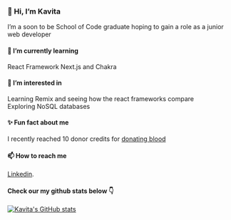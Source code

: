 ### 👋 Hi, I’m Kavita 

I’m a soon to be School of Code graduate hoping to gain a role as a junior web developer

#### 🌱 I’m currently learning 
 React Framework Next.js and Chakra 

#### 👀 I’m interested in 
Learning Remix and seeing how the react frameworks compare <br>
Exploring NoSQL databases 

#### ✨ Fun fact about me 
I recently reached 10 donor credits for [donating blood](https://www.blood.co.uk/)

#### 📫 How to reach me 
[Linkedin](https://www.linkedin.com/in/kavita-kaur-10a02a199/).


<!---
kavita202/kavita202 is a ✨ special ✨ repository because its `README.md` (this file) appears on your GitHub profile.
You can click the Preview link to take a look at your changes.
--->
#### Check our my github stats below 👇
[![Kavita's GitHub stats](https://github-readme-stats.vercel.app/api?username=kavita202)](https://github.com/kavita202/github-readme-stats)
